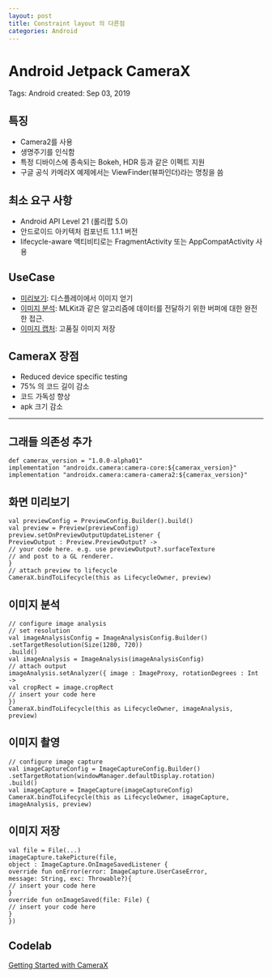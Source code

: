 ```yaml
---
layout: post
title: Constraint layout 의 다른점
categories: Android
---
```


# Android Jetpack CameraX

Tags: Android
created: Sep 03, 2019

## 특징

- Camera2를 사용
- 생명주기를 인식함
- 특정 디바이스에 종속되는 Bokeh, HDR 등과 같은 이펙트 지원
- 구글 공식 카메라X 예제에서는 ViewFinder(뷰파인더)라는 명칭을 씀

## 최소 요구 사항

- Android API Level 21 (롤리팝 5.0)
- 안드로이드 아키텍처 컴포넌트 1.1.1 버전
- lifecycle-aware 액티비티로는 FragmentActivity 또는 AppCompatActivity 사용

## UseCase

- [미리보기](https://tech.burt.pe.kr/android/camerax/preview): 디스플레이에서 이미지 얻기
- [이미지 분석](https://tech.burt.pe.kr/android/camerax/analyze-image): MLKit과 같은 알고리즘에 데이터를 전달하기 위한 버퍼에 대한 완전한 접근.
- [이미지 캡처](https://tech.burt.pe.kr/android/camerax/take-photo): 고품질 이미지 저장

## CameraX 장점

- Reduced device specific testing
- 75% 의 코드 길이 감소
- 코드 가독성 향상
- apk 크기 감소

---

## 그래들 의존성 추가

    def camerax_version = "1.0.0-alpha01"
    implementation "androidx.camera:camera-core:${camerax_version}"
    implementation "androidx.camera:camera-camera2:${camerax_version}"

## 화면 미리보기

    val previewConfig = PreviewConfig.Builder().build()
    val preview = Preview(previewConfig)
    preview.setOnPreviewOutputUpdateListener {
    PreviewOutput : Preview.PreviewOutput? ->
    // your code here. e.g. use previewOutput?.surfaceTexture
    // and post to a GL renderer.
    }
    // attach preview to lifecycle
    CameraX.bindToLifecycle(this as LifecycleOwner, preview)

## 이미지 분석

    // configure image analysis
    // set resolution
    val imageAnalysisConfig = ImageAnalysisConfig.Builder()
    .setTargetResolution(Size(1280, 720))
    .build()
    val imageAnalysis = ImageAnalysis(imageAnalysisConfig)
    // attach output
    imageAnalysis.setAnalyzer({ image : ImageProxy, rotationDegrees : Int ->
    val cropRect = image.cropRect
    // insert your code here
    })
    CameraX.bindToLifecycle(this as LifecycleOwner, imageAnalysis, preview)

## 이미지 촬영

    // configure image capture
    val imageCaptureConfig = ImageCaptureConfig.Builder()
    .setTargetRotation(windowManager.defaultDisplay.rotation)
    .build()
    val imageCapture = ImageCapture(imageCaptureConfig)
    CameraX.bindToLifecycle(this as LifecycleOwner, imageCapture, imageAnalysis, preview)

## 이미지 저장

    val file = File(...)
    imageCapture.takePicture(file,
    object : ImageCapture.OnImageSavedListener {
    override fun onError(error: ImageCapture.UserCaseError,
    message: String, exc: Throwable?){
    // insert your code here
    }
    override fun onImageSaved(file: File) {
    // insert your code here
    }
    })



## Codelab

[Getting Started with CameraX](https://codelabs.developers.google.com/codelabs/camerax-getting-started/#0)
